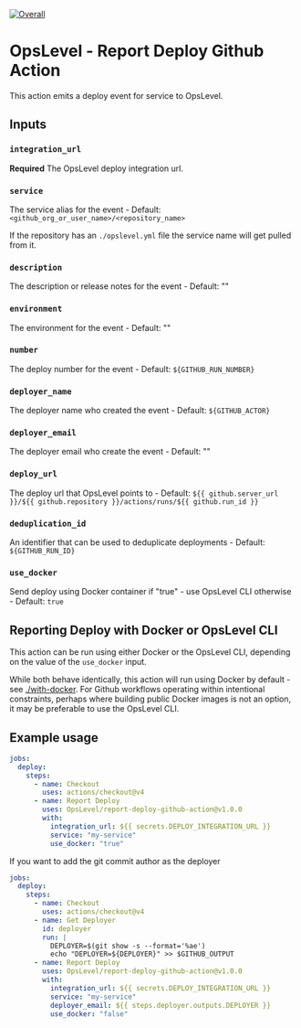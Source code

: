[![Overall](https://img.shields.io/endpoint?style=flat&url=https%3A%2F%2Fapp.opslevel.com%2Fapi%2Fservice_level%2FtxxR0lvVSM0hcjQ9Nuig3F0jxjsS7F7Opeq2tTZ7rT0)](https://app.opslevel.com/services/report_deploy_github_action/maturity-report)

# OpsLevel - Report Deploy Github Action

This action emits a deploy event for service to OpsLevel.

## Inputs

### `integration_url`

**Required** The OpsLevel deploy integration url.

### `service`

The service alias for the event - Default: `<github_org_or_user_name>/<repository_name>`

If the repository has an `./opslevel.yml` file the service name will get pulled from it.

### `description`

The description or release notes for the event - Default: ""

### `environment`

The environment for the event - Default: ""

### `number`

The deploy number for the event - Default: `${GITHUB_RUN_NUMBER}`

### `deployer_name`

The deployer name who created the event - Default: `${GITHUB_ACTOR}`

### `deployer_email`

The deployer email who create the event - Default: ""

### `deploy_url`

The deploy url that OpsLevel points to - Default: `${{ github.server_url }}/${{ github.repository }}/actions/runs/${{ github.run_id }}`

### `deduplication_id`

An identifier that can be used to deduplicate deployments - Default: `${GITHUB_RUN_ID}`

### `use_docker`

Send deploy using Docker container if "true" - use OpsLevel CLI otherwise - Default: `true`

## Reporting Deploy with Docker or OpsLevel CLI

This action can be run using either Docker or the OpsLevel CLI, depending on the value of the `use_docker` input.

While both behave identically, this action will run using Docker by default - see [./with-docker](./with-docker).
For Github workflows operating within intentional constraints, perhaps where building public Docker images is not
an option, it may be preferable to use the OpsLevel CLI.

## Example usage

```yaml
jobs:
  deploy:
    steps:
      - name: Checkout
        uses: actions/checkout@v4
      - name: Report Deploy
        uses: OpsLevel/report-deploy-github-action@v1.0.0
        with:
          integration_url: ${{ secrets.DEPLOY_INTEGRATION_URL }}
          service: "my-service"
          use_docker: "true"
```

If you want to add the git commit author as the deployer

```yaml
jobs:
  deploy:
    steps:
      - name: Checkout
        uses: actions/checkout@v4
      - name: Get Deployer
        id: deployer
        run: |
          DEPLOYER=$(git show -s --format='%ae')
          echo "DEPLOYER=${DEPLOYER}" >> $GITHUB_OUTPUT
      - name: Report Deploy
        uses: OpsLevel/report-deploy-github-action@v1.0.0
        with:
          integration_url: ${{ secrets.DEPLOY_INTEGRATION_URL }}
          service: "my-service"
          deployer_email: ${{ steps.deployer.outputs.DEPLOYER }}
          use_docker: "false"
```
